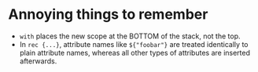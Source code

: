 # Annoying things to remember

- `with` places the new scope at the BOTTOM of the stack, not the top.
- In `rec {...}`, attribute names like `${"foobar"}` are treated identically to plain attribute names, whereas all other types of attributes are inserted afterwards.
